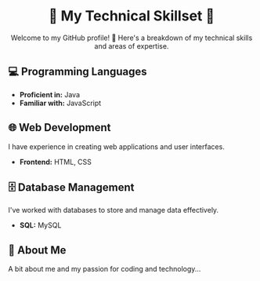 <h1 align="center">🚀 My Technical Skillset 🚀</h1>

<p align="center">
  Welcome to my GitHub profile! 🎉 Here's a breakdown of my technical skills and areas of expertise.
</p>

## 💻 Programming Languages

- **Proficient in:** Java
- **Familiar with:** JavaScript

## 🌐 Web Development

I have experience in creating web applications and user interfaces.

- **Frontend:** HTML, CSS

## 🗄️ Database Management

I've worked with databases to store and manage data effectively.

- **SQL:** MySQL

## 📖 About Me

A bit about me and my passion for coding and technology...

